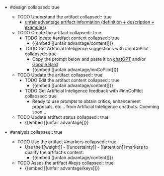 
- #design
   collapsed:: true
  - TODO Understand the artifact
    collapsed:: true
    - [unfair advantage artifact information (definition + description + examples)](https://go.innbok.com/#/page/innBoK%2Funfair-advantage%2Finfo)
  - TODO Create the artifact
     collapsed:: true
    - TODO Ideate #artifact content
      collapsed:: true
      - {{embed [[unfair advantage/content]]}}
    - TODO Get Artificial Inteligence suggestions with #innCoPilot
      collapsed:: true
      - Copy the prompt below and paste it on [chatGPT](https://chat.openai.com) and/or [Google Bard](https://bard.google.com/chat)
      - {{embed [[unfair advantage/innCoPilot]]}}
  - TODO Update the artifact
    collapsed:: true
    - TODO Edit the artifact content
     collapsed:: true
      - {{embed [[unfair advantage/content]]}}
    - TODO Get Artificial Inteligence feedback with #innCoPilot
      collapsed:: true
      - Ready to use prompts to obtain critics, enhancement proposals, etc... from Artificial Inteligence chatbots. Comming soon...
  - TODO Update artifact status
    collapsed:: true
    - {{embed [[unfair advantage]]}}


- #analysis
  collapsed:: true
  - TODO Use the artifact #markers
    collapsed:: true
    - Use the [[weight]] - [[uncertainty]] - [[attention]] markers to qualify the artifact's content:
      - {{embed [[unfair advantage/content]]}}
  - TODO Asses the artifact #keys
    collapsed:: true
    - {{embed [[unfair advantage/keys]]}}



